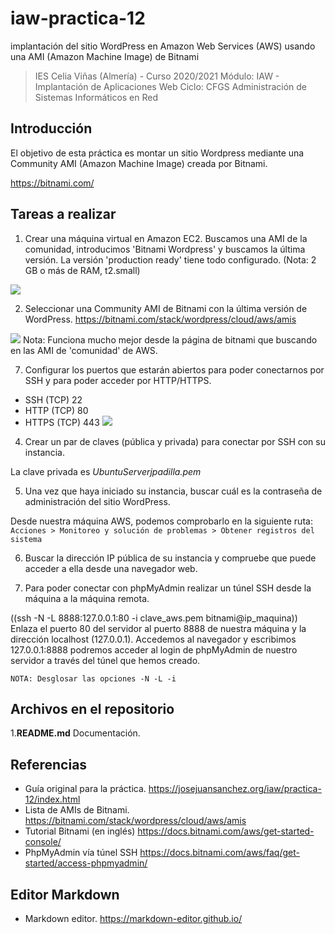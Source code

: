 # iaw-practica-12
implantación del sitio WordPress en Amazon Web Services (AWS) usando una AMI (Amazon Machine Image) de Bitnami

> IES Celia Viñas (Almería) - Curso 2020/2021
Módulo: IAW - Implantación de Aplicaciones Web
Ciclo: CFGS Administración de Sistemas Informáticos en Red

**Introducción**
------------
El objetivo de esta práctica es montar un sitio Wordpress mediante una Community AMI (Amazon Machine Image) creada por Bitnami.

https://bitnami.com/

**Tareas a realizar**
------------
1. Crear una máquina virtual en Amazon EC2. Buscamos una AMI de la comunidad, introducimos 'Bitnami Wordpress' y buscamos la última versión. La versión 'production ready' tiene todo configurado. (Nota: 2 GB o más de RAM, t2.small)

![](https://i.imgur.com/gU2pzHo.png)

2. Seleccionar una Community AMI de Bitnami con la última versión de WordPress. https://bitnami.com/stack/wordpress/cloud/aws/amis

![](https://i.imgur.com/MyUr7K0.png)
Nota: Funciona mucho mejor desde la página de bitnami que buscando en las AMI de 'comunidad' de AWS.

7. Configurar los puertos que estarán abiertos para poder conectarnos por SSH y para poder acceder por HTTP/HTTPS.

- SSH (TCP) 22
- HTTP (TCP) 80
- HTTPS (TCP) 443
![](https://i.imgur.com/qHfsY0y.png)

4. Crear un par de claves (pública y privada) para conectar por SSH con su instancia.

La clave privada es *UbuntuServerjpadilla.pem*

5. Una vez que haya iniciado su instancia, buscar cuál es la contraseña de administración del sitio WordPress.

Desde nuestra máquina AWS, podemos comprobarlo en la siguiente ruta:
`Acciones > Monitoreo y solución de problemas > Obtener registros del sistema`

6. Buscar la dirección IP pública de su instancia y compruebe que puede acceder a ella desde una navegador web.

7. Para poder conectar con phpMyAdmin realizar un túnel SSH desde la máquina a la máquina remota.

((ssh -N -L 8888:127.0.0.1:80 -i clave_aws.pem bitnami@ip_maquina))
Enlaza el puerto 80 del servidor al puerto 8888 de nuestra máquina y la dirección localhost (127.0.0.1). Accedemos al navegador y escribimos 127.0.0.1:8888 podremos acceder al login de phpMyAdmin de nuestro servidor a través del túnel que hemos creado.

`NOTA: Desglosar las opciones -N -L -i`

**Archivos en el repositorio**
------------
1.**README.md** Documentación.

**Referencias**
------------
- Guía original para la práctica.
https://josejuansanchez.org/iaw/practica-12/index.html
- Lista de AMIs de Bitnami.
https://bitnami.com/stack/wordpress/cloud/aws/amis
- Tutorial Bitnami (en inglés)
https://docs.bitnami.com/aws/get-started-console/
- PhpMyAdmin vía túnel SSH
https://docs.bitnami.com/aws/faq/get-started/access-phpmyadmin/


**Editor Markdown**
------------
- Markdown editor.
https://markdown-editor.github.io/

